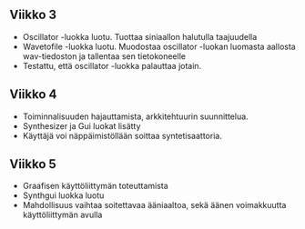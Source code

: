 ## Viikko 3

- Oscillator -luokka luotu. Tuottaa siniaallon halutulla taajuudella
- Wavetofile -luokka luotu. Muodostaa oscillator -luokan luomasta aallosta wav-tiedoston ja tallentaa sen tietokoneelle
- Testattu, että oscillator -luokka palauttaa jotain. 

## Viikko 4

- Toiminnalisuuden hajauttamista, arkkitehtuurin suunnittelua. 
- Synthesizer ja Gui luokat lisätty
- Käyttäjä voi näppäimistöllään soittaa syntetisaattoria.

## Viikko 5 

- Graafisen käyttöliittymän toteuttamista
- Synthgui luokka luotu
- Mahdollisuus vaihtaa soitettavaa ääniaaltoa, sekä äänen voimakkuutta käyttöliittymän avulla
